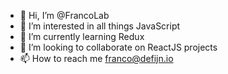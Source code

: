 - 👋 Hi, I’m @FrancoLab
- 👀 I’m interested in all things JavaScript
- 🌱 I’m currently learning Redux
- 💞️ I’m looking to collaborate on ReactJS projects
- 📫 How to reach me franco@defijn.io
